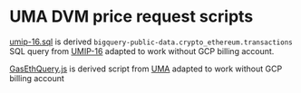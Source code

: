 # UMA DVM price request scripts

[umip-16.sql](./umip-16.sql) is derived `bigquery-public-data.crypto_ethereum.transactions` SQL query from [UMIP-16](https://github.com/UMAprotocol/UMIPs/blob/master/UMIPs/umip-16.md) adapted to work without GCP billing account.

[GasEthQuery.js](./GasEthQuery.js) is derived script from [UMA](https://github.com/UMAprotocol/protocol/blob/master/packages/core/scripts/local/GasEthQuery.js) adapted to work without GCP billing account
